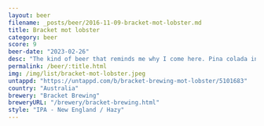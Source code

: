 ```yaml
---
layout: beer
filename: _posts/beer/2016-11-09-bracket-mot-lobster.md
title: Bracket mot lobster
category: beer
score: 9
beer-date: "2023-02-26"
desc: "The kind of beer that reminds me why I come here. Pina colada in beer form. Just lacks a little malt depth"
permalink: /beer/:title.html
img: /img/list/bracket-mot-lobster.jpeg
untappd: "https://untappd.com/b/bracket-brewing-mot-lobster/5101683"
country: "Australia"
brewery: "Bracket Brewing"
breweryURL: "/brewery/bracket-brewing.html"
style: "IPA - New England / Hazy"
---
```

